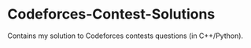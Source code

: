 # Codeforces-Contest-Solutions
Contains my solution to Codeforces contests questions (in C++/Python).


